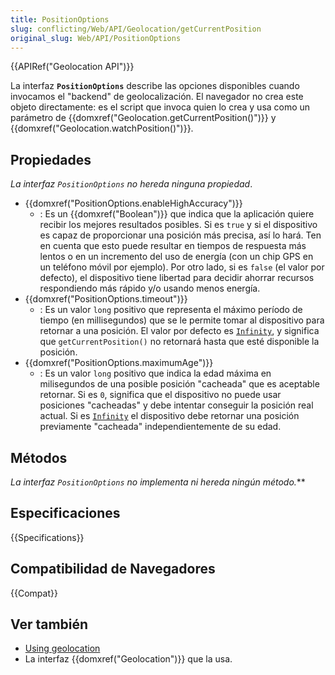 ```yaml
---
title: PositionOptions
slug: conflicting/Web/API/Geolocation/getCurrentPosition
original_slug: Web/API/PositionOptions
---
```


{{APIRef("Geolocation API")}}

La interfaz **`PositionOptions`** describe las opciones disponibles cuando invocamos el "backend" de geolocalización. El navegador no crea este objeto directamente: es el script que invoca quien lo crea y usa como un parámetro de {{domxref("Geolocation.getCurrentPosition()")}} y {{domxref("Geolocation.watchPosition()")}}.

## Propiedades

_La interfaz `PositionOptions` no hereda ninguna propiedad_.

- {{domxref("PositionOptions.enableHighAccuracy")}}
  - : Es un {{domxref("Boolean")}} que indica que la aplicación quiere recibir los mejores resultados posibles. Si es `true` y si el dispositivo es capaz de proporcionar una posición más precisa, así lo hará. Ten en cuenta que esto puede resultar en tiempos de respuesta más lentos o en un incremento del uso de energía (con un chip GPS en un teléfono móvil por ejemplo). Por otro lado, si es `false` (el valor por defecto), el dispositivo tiene libertad para decidir ahorrar recursos respondiendo más rápido y/o usando menos energía.
- {{domxref("PositionOptions.timeout")}}
  - : Es un valor `long` positivo que representa el máximo período de tiempo (en millisegundos) que se le permite tomar al dispositivo para retornar a una posición. El valor por defecto es [`Infinity`](/es/docs/JavaScript/Reference/Global_Objects/Infinity), y significa que `getCurrentPosition()` no retornará hasta que esté disponible la posición.
- {{domxref("PositionOptions.maximumAge")}}
  - : Es un valor `long` positivo que indica la edad máxima en milisegundos de una posible posición "cacheada" que es aceptable retornar. Si es `0`, significa que el dispositivo no puede usar posiciones "cacheadas" y debe intentar conseguir la posición real actual. Si es [`Infinity`](/es/docs/JavaScript/Reference/Global_Objects/Infinity) el dispositivo debe retornar una posición previamente "cacheada" independientemente de su edad.

## Métodos

**La interfaz `PositionOptions` no implementa ni hereda ningún método*.***

## Especificaciones

{{Specifications}}

## Compatibilidad de Navegadores

{{Compat}}

## Ver también

- [Using geolocation](/es/docs/WebAPI/Using_geolocation)
- La interfaz {{domxref("Geolocation")}} que la usa.
